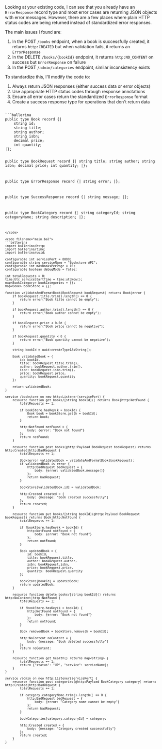 Looking at your existing code, I can see that you already have an `ErrorResponse` record type and most error cases are returning JSON objects with error messages. However, there are a few places where plain HTTP status codes are being returned instead of standardized error responses. 

The main issues I found are:
1. In the POST `/books` endpoint, when a book is successfully created, it returns `http:CREATED` but when validation fails, it returns an `ErrorResponse`
2. In the DELETE `/books/{bookId}` endpoint, it returns `http:NO_CONTENT` on success but `ErrorResponse` on failure
3. In the POST `/admin/categories` endpoint, similar inconsistency exists

To standardize this, I'll modify the code to:
1. Always return JSON responses (either success data or error objects)
2. Use appropriate HTTP status codes through response annotations
3. Ensure all error cases return the standardized `ErrorResponse` format
4. Create a success response type for operations that don't return data

<code filename="types.bal">
```ballerina
public type Book record {|
    string id;
    string title;
    string author;
    string isbn;
    decimal price;
    int quantity;
|};

public type BookRequest record {|
    string title;
    string author;
    string isbn;
    decimal price;
    int quantity;
|};

public type ErrorResponse record {|
    string error;
|};

public type SuccessResponse record {|
    string message;
|};

public type BookCategory record {|
    string categoryId;
    string categoryName;
    string description;
|};
```
</code>

<code filename="main.bal">
```ballerina
import ballerina/http;
import ballerina/time;
import ballerina/uuid;

configurable int servicePort = 8080;
configurable string serviceName = "Bookstore API";
configurable int maxBooksPerPage = 10;
configurable boolean debugMode = false;

int totalRequests = 0;
time:Utc serviceStartTime = time:utcNow();
map<BookCategory> bookCategories = {};
map<Book> bookStore = {};

function validateAndFormatBook(BookRequest bookRequest) returns Book|error {
    if bookRequest.title.trim().length() == 0 {
        return error("Book title cannot be empty");
    }

    if bookRequest.author.trim().length() == 0 {
        return error("Book author cannot be empty");
    }

    if bookRequest.price < 0.0d {
        return error("Book price cannot be negative");
    }

    if bookRequest.quantity < 0 {
        return error("Book quantity cannot be negative");
    }

    string bookId = uuid:createType1AsString();

    Book validatedBook = {
        id: bookId,
        title: bookRequest.title.trim(),
        author: bookRequest.author.trim(),
        isbn: bookRequest.isbn.trim(),
        price: bookRequest.price,
        quantity: bookRequest.quantity
    };

    return validatedBook;
}

service /bookstore on new http:Listener(servicePort) {
    resource function get books/[string bookId]() returns Book|http:NotFound {
        totalRequests += 1;

        if bookStore.hasKey(k = bookId) {
            Book book = bookStore.get(k = bookId);
            return book;
        }
        
        http:NotFound notFound = {
            body: {error: "Book not found"}
        };
        return notFound;
    }

    resource function post books(@http:Payload BookRequest bookRequest) returns http:Created|http:BadRequest {
        totalRequests += 1;

        Book|error validatedBook = validateAndFormatBook(bookRequest);
        if validatedBook is error {
            http:BadRequest badRequest = {
                body: {error: validatedBook.message()}
            };
            return badRequest;
        }

        bookStore[validatedBook.id] = validatedBook;
        
        http:Created created = {
            body: {message: "Book created successfully"}
        };
        return created;
    }

    resource function put books/[string bookId](@http:Payload BookRequest bookRequest) returns Book|http:NotFound {
        totalRequests += 1;

        if !bookStore.hasKey(k = bookId) {
            http:NotFound notFound = {
                body: {error: "Book not found"}
            };
            return notFound;
        }

        Book updatedBook = {
            id: bookId,
            title: bookRequest.title,
            author: bookRequest.author,
            isbn: bookRequest.isbn,
            price: bookRequest.price,
            quantity: bookRequest.quantity
        };

        bookStore[bookId] = updatedBook;
        return updatedBook;
    }

    resource function delete books/[string bookId]() returns http:NoContent|http:NotFound {
        totalRequests += 1;

        if !bookStore.hasKey(k = bookId) {
            http:NotFound notFound = {
                body: {error: "Book not found"}
            };
            return notFound;
        }

        Book removedBook = bookStore.remove(k = bookId);
        
        http:NoContent noContent = {
            body: {message: "Book deleted successfully"}
        };
        return noContent;
    }

    resource function get health() returns map<string> {
        totalRequests += 1;
        return {"status": "UP", "service": serviceName};
    }
}

service /admin on new http:Listener(servicePort) {
    resource function post categories(@http:Payload BookCategory category) returns http:Created|http:BadRequest {
        totalRequests += 1;

        if category.categoryName.trim().length() == 0 {
            http:BadRequest badRequest = {
                body: {error: "Category name cannot be empty"}
            };
            return badRequest;
        }

        bookCategories[category.categoryId] = category;
        
        http:Created created = {
            body: {message: "Category created successfully"}
        };
        return created;
    }
}
```
</code>